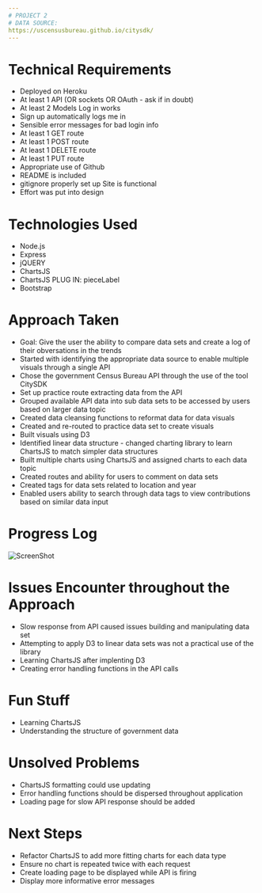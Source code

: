```yaml
---
# PROJECT 2
# DATA SOURCE:
https://uscensusbureau.github.io/citysdk/
---
```


# Technical Requirements
- Deployed on Heroku	
- At least 1 API (OR sockets OR OAuth - ask if in doubt)	
- At least 2 Models	Log in works	
- Sign up automatically logs me in	
- Sensible error messages for bad login info	
- At least 1 GET route	
- At least 1 POST route	
- At least 1 DELETE route	
- At least 1 PUT route	
- Appropriate use of Github
- README is included	
- gitignore properly set up	Site is functional	
- Effort was put into design

# Technologies Used
- Node.js
- Express
- jQUERY
- ChartsJS
- ChartsJS PLUG IN: pieceLabel
- Bootstrap

# Approach Taken
- Goal: Give the user the ability to compare data sets and create a log of their obversations in the trends
- Started with identifying the appropriate data source to enable multiple visuals through a single API
- Chose the government Census Bureau API through the use of the tool CitySDK
- Set up practice route extracting data from the API
- Grouped available API data into sub data sets to be accessed by users based on larger data topic
- Created data cleansing functions to reformat data for data visuals
- Created and re-routed to practice data set to create visuals
- Built visuals using D3
- Identified linear data structure - changed charting library to learn ChartsJS to match simpler data structures
- Built multiple charts using ChartsJS and assigned charts to each data topic 
- Created routes and ability for users to comment on data sets
- Created tags for data sets related to location and year
- Enabled users ability to search through data tags to view contributions based on similar data input

# Progress Log
![ScreenShot](https://github.com/antonia-villa/project2/public/img/appProgress/Log/DataEntryForm_V1.png)

# Issues Encounter throughout the Approach
- Slow response from API caused issues building and manipulating data set
- Attempting to apply D3 to linear data sets was not a practical use of the library
- Learning ChartsJS after implenting D3
- Creating error handling functions in the API calls

# Fun Stuff
- Learning ChartsJS
- Understanding the structure of government data


# Unsolved Problems
- ChartsJS formatting could use updating
- Error handling functions should be dispersed throughout application
- Loading page for slow API response should be added

# Next Steps
- Refactor ChartsJS to add more fitting charts for each data type
- Ensure no chart is repeated twice with each request
- Create loading page to be displayed while API is firing
- Display more informative error messages